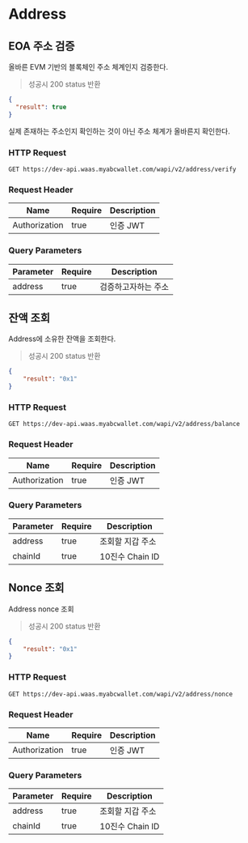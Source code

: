 # Address
## EOA 주소 검증

올바른 EVM 기반의 블록체인 주소 체계인지 검증한다.

> 성공시 200 status 반환

```json
{
  "result": true
}
```

<aside class="notice">
실제 존재하는 주소인지 확인하는 것이 아닌 주소 체계가 올바른지 확인한다.
</aside>

### HTTP Request

`GET https://dev-api.waas.myabcwallet.com/wapi/v2/address/verify`


### Request Header

Name | Require | Description
--------- | ------- | -----------
Authorization | true | 인증 JWT

### Query Parameters

Parameter | Require | Description
--------- | ------- | -----------
address | true | 검증하고자하는 주소

## 잔액 조회

Address에 소유한 잔액을 조회한다.

> 성공시 200 status 반환

```json
{
    "result": "0x1"
}
```

### HTTP Request

`GET https://dev-api.waas.myabcwallet.com/wapi/v2/address/balance`


### Request Header

Name | Require | Description
--------- | ------- | -----------
Authorization | true | 인증 JWT

### Query Parameters

Parameter | Require | Description
--------- | ------- | -----------
address | true | 조회할 지갑 주소
chainId | true | 10진수 Chain ID

## Nonce 조회

Address nonce 조회

> 성공시 200 status 반환

```json
{
    "result": "0x1"
}
```

### HTTP Request

`GET https://dev-api.waas.myabcwallet.com/wapi/v2/address/nonce`


### Request Header

Name | Require | Description
--------- | ------- | -----------
Authorization | true | 인증 JWT

### Query Parameters

Parameter | Require | Description
--------- | ------- | -----------
address | true | 조회할 지갑 주소
chainId | true | 10진수 Chain ID

